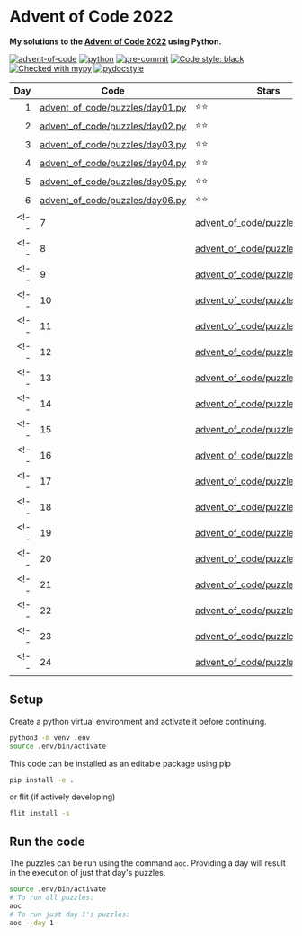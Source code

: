 # Advent of Code 2022

**My solutions to the [Advent of Code 2022](https://adventofcode.com/2022) using Python.**

[![advent-of-code](https://img.shields.io/badge/Advent_of_Code-2022-F80046.svg?style=flat)](https://adventofcode.com)
[![python](https://img.shields.io/badge/Python-3.10-3776AB.svg?style=flat&logo=python&logoColor=FFD23F)](https://www.python.org)
[![pre-commit](https://img.shields.io/badge/pre--commit-enabled-brightgreen?logo=pre-commit&logoColor=white)](https://github.com/pre-commit/pre-commit)
[![Code style: black](https://img.shields.io/badge/code%20style-black-000000.svg)](https://github.com/psf/black)
[![Checked with mypy](http://www.mypy-lang.org/static/mypy_badge.svg)](http://mypy-lang.org/)
[![pydocstyle](https://img.shields.io/badge/pydocstyle-enabled-AD4CD3)](http://www.pydocstyle.org/en/stable/)

| Day | Code                                                               | Stars |
| ---:| ------------------------------------------------------------------ | ----- |
| 1   | [advent_of_code/puzzles/day01.py](advent_of_code/puzzles/day01.py) | ⭐️⭐️   |
| 2   | [advent_of_code/puzzles/day02.py](advent_of_code/puzzles/day02.py) | ⭐️⭐️   |
| 3   | [advent_of_code/puzzles/day03.py](advent_of_code/puzzles/day03.py) | ⭐️⭐️   |
| 4   | [advent_of_code/puzzles/day04.py](advent_of_code/puzzles/day04.py) | ⭐️⭐️   |
| 5   | [advent_of_code/puzzles/day05.py](advent_of_code/puzzles/day05.py) | ⭐️⭐️   |
| 6   | [advent_of_code/puzzles/day06.py](advent_of_code/puzzles/day06.py) | ⭐️⭐️   |
<!-- | 7   | [advent_of_code/puzzles/day07.py](advent_of_code/puzzles/day07.py) | ⭐️⭐️   | -->
<!-- | 8   | [advent_of_code/puzzles/day08.py](advent_of_code/puzzles/day08.py) | ⭐️⭐️   | -->
<!-- | 9   | [advent_of_code/puzzles/day09.py](advent_of_code/puzzles/day09.py) | ⭐️⭐️   | -->
<!-- | 10  | [advent_of_code/puzzles/day10.py](advent_of_code/puzzles/day10.py) | ⭐️⭐️   | -->
<!-- | 11  | [advent_of_code/puzzles/day11.py](advent_of_code/puzzles/day11.py) | ⭐️⭐️   | -->
<!-- | 12  | [advent_of_code/puzzles/day12.py](advent_of_code/puzzles/day12.py) | ⭐️⭐️   | -->
<!-- | 13  | [advent_of_code/puzzles/day13.py](advent_of_code/puzzles/day13.py) | ⭐️⭐️   | -->
<!-- | 14  | [advent_of_code/puzzles/day14.py](advent_of_code/puzzles/day14.py) | ⭐️⭐️   | -->
<!-- | 15  | [advent_of_code/puzzles/day15.py](advent_of_code/puzzles/day15.py) | ⭐️⭐️   | -->
<!-- | 16  | [advent_of_code/puzzles/day16.py](advent_of_code/puzzles/day16.py) | ⭐️⭐️   | -->
<!-- | 17  | [advent_of_code/puzzles/day17.py](advent_of_code/puzzles/day17.py) | ⭐️⭐️   | -->
<!-- | 18  | [advent_of_code/puzzles/day18.py](advent_of_code/puzzles/day18.py) | ⭐️⭐️   | -->
<!-- | 19  | [advent_of_code/puzzles/day19.py](advent_of_code/puzzles/day19.py) | ⭐️⭐️   | -->
<!-- | 20  | [advent_of_code/puzzles/day20.py](advent_of_code/puzzles/day20.py) | ⭐️⭐️   | -->
<!-- | 21  | [advent_of_code/puzzles/day21.py](advent_of_code/puzzles/day21.py) | ⭐️⭐️   | -->
<!-- | 22  | [advent_of_code/puzzles/day22.py](advent_of_code/puzzles/day22.py) | ⭐️⭐️   | -->
<!-- | 23  | [advent_of_code/puzzles/day23.py](advent_of_code/puzzles/day23.py) | ⭐️⭐️   | -->
<!-- | 24  | [advent_of_code/puzzles/day24.py](advent_of_code/puzzles/day24.py) | ⭐️⭐️   | -->

## Setup

Create a python virtual environment and activate it before continuing.

```bash
python3 -m venv .env
source .env/bin/activate
```

This code can be installed as an editable package using pip

```bash
pip install -e .
```

or flit (if actively developing)

```bash
flit install -s
```

## Run the code

The puzzles can be run using the command `aoc`.
Providing a day will result in the execution of just that day's puzzles.

```bash
source .env/bin/activate
# To run all puzzles:
aoc
# To run just day 1's puzzles:
aoc --day 1
```
